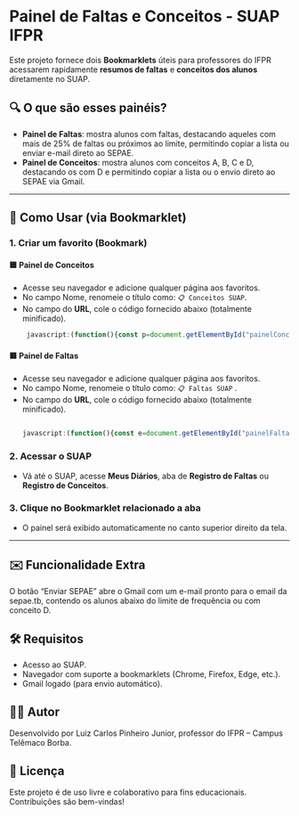 # Painel de Faltas e Conceitos - SUAP IFPR

Este projeto fornece dois **Bookmarklets** úteis para professores do IFPR acessarem rapidamente **resumos de faltas** e **conceitos dos alunos** diretamente no SUAP.

## 🔍 O que são esses painéis?

- **Painel de Faltas**: mostra alunos com faltas, destacando aqueles com mais de 25% de faltas ou próximos ao limite, permitindo copiar a lista ou enviar e-mail direto ao SEPAE.
- **Painel de Conceitos**: mostra alunos com conceitos A, B, C e D, destacando os com D e permitindo copiar a lista ou o envio direto ao SEPAE via Gmail.

---

## 🚀 Como Usar (via Bookmarklet)

### 1. Criar um favorito (Bookmark)

#### 🟦 Painel de Conceitos

- Acesse seu navegador e adicione qualquer página aos favoritos.
- No campo Nome, renomeie o título como: `📋 Conceitos SUAP`.
- No campo do **URL**, cole o código fornecido abaixo (totalmente minificado).
   ```javascript
    javascript:(function(){const p=document.getElementById("painelConceitosCopiar");if(p)p.remove();let c={A:0,B:0,C:0,D:0},aA=[],aB=[],aC=[],aD=[],l={A:aA,B:aB,C:aC,D:aD},k={A:"blue",B:"green",C:"yellow",D:"red"};function q(v,t){return t>0?((v/t)*100).toFixed(2)+%22%%22:%220.00%%22}function%20g(t){try{const%20d=t.querySelector(%22td:nth-child(2)%20dd%22);if(d)return%20d.textContent.trim().split(%22(%22)[0].trim()}catch(e){}return%22Aluno%20n%C3%A3o%20identificado%22}const%20u=Array.from(document.querySelectorAll(%22.list-item%20dt%22)).find(e=%3Ee.textContent.trim()===%22Curso%22),nC=u?u.nextElementSibling.textContent.trim().split(%22%20-%20%22)[1]:%22%22,nC2=nC.replace(/\s*\(Campus.*?\)/i,%22%22).trim(),h2=document.querySelector(%22.title-container%20h2%22),nD=h2?h2.textContent.trim().split(%22%20-%20%22)[2]:%22%22,pE=Array.from(document.querySelectorAll(%22.list-item%20dt%22)).find(e=%3Ee.textContent.trim()===%22Professores%22),nP=pE?pE.nextElementSibling.textContent.trim().split(%22%20(%22)[0]:%22%22;document.querySelectorAll(%22td%20.hint-bottom,td%20.hint%22).forEach(h=%3E{if(h.textContent.trim()===%22CF%22){const%20t=h.closest(%22tr%22);if(!t)return;const%20i=t.querySelector(%22input%22);if(!i)return;const%20o=i.value.trim().toUpperCase();if(![%22A%22,%22B%22,%22C%22,%22D%22].includes(o))return;i.style.border=`2px%20solid%20${k[o]}`;let%20tr=i.closest(%22tr%22);while(tr&&!tr.querySelector(%22.photo-circle%22))tr=tr.parentElement?.closest(%22tr%22);if(tr){tr.style.border=`2px%20solid%20${k[o]}`;const%20n=g(tr);l[o].push(n)}c[o]++}});const%20d=document.createElement(%22div%22);d.id=%22painelConceitosCopiar%22;d.style=%22position:fixed;top:10px;right:10px;z-index:9999;background:#000;border:2px%20solid%20#000;border-radius:8px;padding:12px;width:380px;max-height:90vh;overflow-y:auto;color:white;font-family:Arial,sans-serif%22;d.innerHTML=%60%3Ch3%20style='margin-top:0;'%3E%F0%9F%93%8B%20Alunos%20por%20conceito%3Cbr%3E%3Csmall%3E${nC2}%20-%20${nD}%3C/small%3E%3C/h3%3E%60;const%20t=Object.values(c).reduce((a,b)=%3Ea+b,0);let%20x=%60Resumo%20de%20conceitos\n${nD}\n${nC2}\n(total:%20${t})\n%60;[%22A%22,%22B%22,%22C%22,%22D%22].forEach(z=%3E{const%20L=l[z],p=q(L.length,t),r=k[z];x+=%60\n${z}%20(${L.length}%20-%20${p}):\n%60;const%20T=document.createElement(%22div%22);T.innerHTML=%60%3Cstrong%20style=%22color:${r};%20font-size:%2014px;%22%3E${z}%20(${L.length}%20-%20${p})%3C/strong%3E%60;d.appendChild(T);const%20U=document.createElement(%22ul%22);U.style.paddingLeft=%2220px%22;L.forEach((n,i)=%3E{const%20li=document.createElement(%22li%22);li.textContent=n;li.style.color=r;U.appendChild(li);x+=%60${i+1}.%20${n}\n%60});d.appendChild(U)});const%20b=document.createElement(%22button%22);b.textContent=%22%F0%9F%93%8B%20Copiar%22;b.style=%22margin-top:10px;padding:6px%2010px;border:none;border-radius:5px;background-color:#0066cc;color:#fff;cursor:pointer%22;b.onclick=()=%3E{navigator.clipboard.writeText(x).then(()=%3E{b.textContent=%22%E2%9C%85%20Copiado!%22;setTimeout(()=%3Eb.textContent=%60%F0%9F%93%8B%20Copiar%20tudo%20-%20${nC2}%20-%20${nD}%60,2e3)})};d.appendChild(b);const%20e=document.createElement(%22button%22);e.textContent=%22%F0%9F%93%A8%20Enviar%20SEPAE%22;e.style=%22margin-top:10px;margin-left:10px;padding:6px%2010px;background:#28a745;color:#fff;border:none;border-radius:5px;cursor:pointer%22;e.onclick=()=%3E{const%20s=encodeURIComponent(%60Alunos%20com%20conceito%20D%20-%20${nD}%60),b=encodeURIComponent(%60Prezados,\n\nSolicito%20verifica%C3%A7%C3%A3o%20da%20seguinte%20lista%20de%20alunos%20da%20disciplina%20${nD},%20curso%20${nC2},%20que%20est%C3%A3o%20com%20conceito%20D:\n\n%60+l.D.map((n,i)=%3E%60${i+1}.%20${n}%60).join(%22\n%22)+%60\n\nAtenciosamente,\n${nP}%60),u=%60https://mail.google.com/mail/?view=cm&fs=1&to=sepae.tb@ifpr.edu.br&su=${s}&body=${b}%60;window.open(u,%22_blank%22)};d.appendChild(e);const%20f=document.createElement(%22button%22);f.textContent=%22%E2%9D%8C%20Fechar%22;f.style=%22margin-top:10px;margin-left:10px;padding:6px%2010px;background:#990000;color:#fff;border:none;border-radius:5px;cursor:pointer%22;f.onclick=()=%3Ed.remove();d.appendChild(f);document.body.appendChild(d);})()
   ```
   
#### 🟥 Painel de Faltas

- Acesse seu navegador e adicione qualquer página aos favoritos.
- No campo Nome, renomeie o título como: `📋 Faltas SUAP` .
- No campo do **URL**, cole o código fornecido abaixo (totalmente minificado).
   ```javascript
   
   javascript:(function(){const e=document.getElementById("painelFaltasResumo");e&&e.remove();const t=Array.from(document.querySelectorAll(".list-item dt")).find(e=>"Aulas Ministradas"===e.textContent.trim()),a=t?parseInt(t.nextElementSibling.textContent.trim().split(" de ")[0]):0,n=.25*a,l=n-2,o=Array.from(document.querySelectorAll(".list-item dt")).find(e=>"Curso"===e.textContent.trim()),r=o?o.nextElementSibling.textContent.trim().split(" - ")[1]:"",c=r.replace(/\s*\(Campus.*?\)/i,"").trim(),i=document.querySelector(".title-container h2"),s=i?i.textContent.trim().split(" - ")[2]:"",d=Array.from(document.querySelectorAll(".list-item dt")).find(e=>"Professores"===e.textContent.trim()),m=d?d.nextElementSibling.textContent.trim().split(" (")[0]:"",u=[],p=[],f=document.querySelectorAll("#table_faltas tbody tr");f.forEach(e=>{const t=e.querySelector("td a[href*='/edu/aluno/']"),o=t?t.textContent.trim():"Aluno não identificado",r=e.querySelectorAll("input[type='text']");let i=0;r.forEach(e=>{const t=parseInt(e.value);!isNaN(t)&&(i+=t,t>0&&(e.style.backgroundColor="#ffcccc"))});let d=0,h=e.querySelector("td.text-start span.status");if(h){const e=h.textContent.match(/(\d+)\s+falta/);e&&(d=parseInt(e[1]))}const g=Math.max(i,d),y=a>0?((1-g/a)*100).toFixed(2):"0.00";let b="white";g>n?(e.style.border="2px solid red",b="red",p.push({nome:o,total:g,frequencia:y})):g>l&&(e.style.border="2px solid orange",b="orange"),g>0&&u.push({nome:o,total:g,frequencia:y,cor:b})});const h=document.createElement("div");h.id="painelFaltasResumo",h.style="position:fixed;top:10px;right:10px;z-index:9999;background:#000;border:2px solid #000;border-radius:8px;padding:12px;width:380px;max-height:90vh;overflow-y:auto;color:white;font-family:Arial,sans-serif",h.innerHTML="<h3 style='margin-top:0;'>📋 Resumo de Faltas<br><small>"+c+" - "+s+"</small></h3>";let g="Resumo de faltas da disciplina\n"+s+"\n"+c+"\n(total de aulas: "+a+")\n";const y=document.createElement("ul");y.style.paddingLeft="20px",u.forEach((e,t)=>{const a=document.createElement("li");a.textContent=e.nome+" - "+e.total+" faltas - "+e.frequencia+"%",a.style.color=e.cor,y.appendChild(a),g+=t+1+". "+e.nome+" - "+e.total+" faltas - "+e.frequencia+"%\n"}),h.appendChild(y);const b=document.createElement("button");b.textContent="📋 Copiar",b.style="margin-top:10px;padding:6px 10px;border:none;border-radius:5px;background-color:#0066cc;color:#fff;cursor:pointer",b.onclick=()=>{navigator.clipboard.writeText(g).then(()=>{b.textContent="✅ Copiado!",setTimeout(()=>b.textContent="📋 Copiar",2e3)})},h.appendChild(b);const v=document.createElement("button");v.textContent="📨 Enviar SEPAE",v.style="margin-top:10px;margin-left:10px;padding:6px 10px;background:#28a745;color:#fff;border:none;border-radius:5px;cursor:pointer",v.onclick=()=>{const e=encodeURIComponent("Alunos com baixa frequência"),t=encodeURIComponent("Prezados,\n\nSolicito verificação da seguinte lista de alunos da disciplina "+s+", curso "+c+", que estão com frequência abaixo de 75%:\n\n"+p.map((e,t)=>t+1+". "+e.nome+" - "+e.total+" faltas - "+e.frequencia+"% de frequência").join("\n")+"\n\nAtenciosamente,\n"+m),a="https://mail.google.com/mail/?view=cm&fs=1&to=sepae.tb@ifpr.edu.br&su="+e+"&body="+t;window.open(a,"_blank")},h.appendChild(v);const E=document.createElement("button");E.textContent="❌ Fechar",E.style="margin-top:10px;margin-left:10px;padding:6px 10px;background:#990000;color:#fff;border:none;border-radius:5px;cursor:pointer",E.onclick=()=>h.remove(),h.appendChild(E),document.body.appendChild(h);})();

   ```

### 2. Acessar o SUAP

- Vá até o SUAP, acesse **Meus Diários**, aba de **Registro de Faltas** ou **Registro de Conceitos**.

### 3. Clique no Bookmarklet relacionado a aba

- O painel será exibido automaticamente no canto superior direito da tela.

---

## ✉️ Funcionalidade Extra

O botão “Enviar SEPAE” abre o Gmail com um e-mail pronto para o email da sepae.tb, contendo os alunos abaixo do limite de frequência ou com conceito D.

## 🛠️ Requisitos

- Acesso ao SUAP.
- Navegador com suporte a bookmarklets (Chrome, Firefox, Edge, etc.).
- Gmail logado (para envio automático).

## 👨‍🏫 Autor
Desenvolvido por Luiz Carlos Pinheiro Junior, professor do IFPR – Campus Telêmaco Borba.

## 📄 Licença
Este projeto é de uso livre e colaborativo para fins educacionais. Contribuições são bem-vindas!
